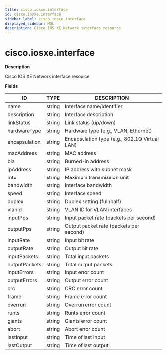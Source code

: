 ```yaml
---
title: cisco.iosxe.interface
id: cisco.iosxe.interface
sidebar_label: cisco.iosxe.interface
displayed_sidebar: MQL
description: Cisco IOS XE Network interface resource
---
```


# cisco.iosxe.interface

**Description**

Cisco IOS XE Network interface resource

**Fields**

| ID            | TYPE   | DESCRIPTION                                   |
| ------------- | ------ | --------------------------------------------- |
| name          | string | Interface name/identifier                     |
| description   | string | Interface description                         |
| linkStatus    | string | Link status (up/down)                         |
| hardwareType  | string | Hardware type (e.g., VLAN, Ethernet)          |
| encapsulation | string | Encapsulation type (e.g., 802.1Q Virtual LAN) |
| macAddress    | string | MAC address                                   |
| bia           | string | Burned-in address                             |
| ipAddress     | string | IP address with subnet mask                   |
| mtu           | string | Maximum transmission unit                     |
| bandwidth     | string | Interface bandwidth                           |
| speed         | string | Interface speed                               |
| duplex        | string | Duplex setting (full/half)                    |
| vlanId        | string | VLAN ID for VLAN interfaces                   |
| inputPps      | string | Input packet rate (packets per second)        |
| outputPps     | string | Output packet rate (packets per second)       |
| inputRate     | string | Input bit rate                                |
| outputRate    | string | Output bit rate                               |
| inputPackets  | string | Total input packets                           |
| outputPackets | string | Total output packets                          |
| inputErrors   | string | Input error count                             |
| outputErrors  | string | Output error count                            |
| crc           | string | CRC error count                               |
| frame         | string | Frame error count                             |
| overrun       | string | Overrun error count                           |
| runts         | string | Runts error count                             |
| giants        | string | Giants error count                            |
| abort         | string | Abort error count                             |
| lastInput     | string | Time of last input                            |
| lastOutput    | string | Time of last output                           |
